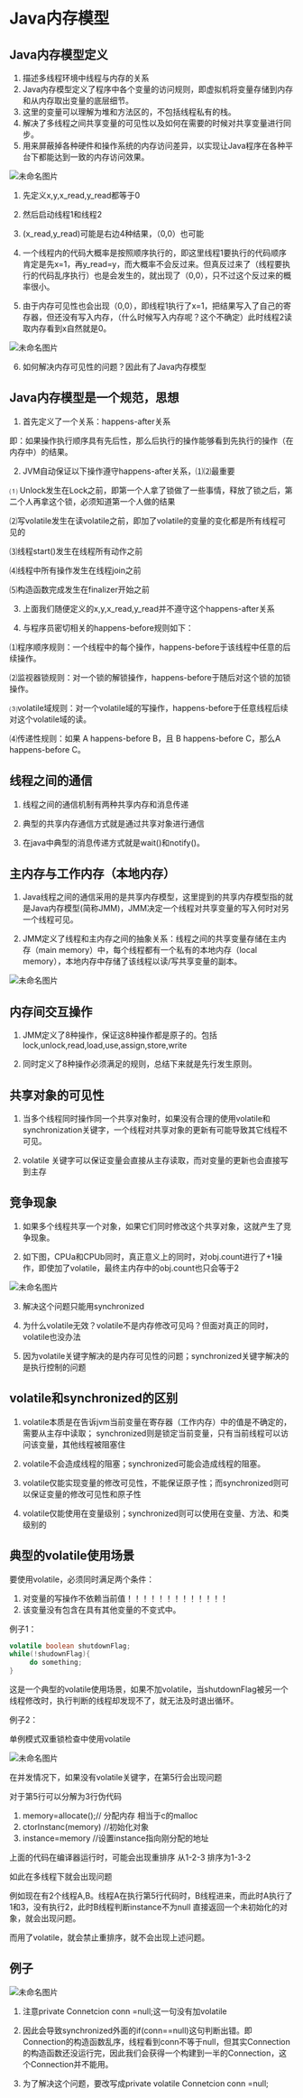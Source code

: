# Java内存模型

## Java内存模型定义

1. 描述多线程环境中线程与内存的关系
2. Java内存模型定义了程序中各个变量的访问规则，即虚拟机将变量存储到内存和从内存取出变量的底层细节。
3. 这里的变量可以理解为堆和方法区的，不包括线程私有的栈。
4. 解决了多线程之间共享变量的可见性以及如何在需要的时候对共享变量进行同步。
5. 用来屏蔽掉各种硬件和操作系统的内存访问差异，以实现让Java程序在各种平台下都能达到一致的内存访问效果。

![未命名图片](https://holon-image.oss-cn-beijing.aliyuncs.com/202206211739297pkAAv.png)

1. 先定义x,y,x_read,y_read都等于0

2. 然后启动线程1和线程2

3. (x_read,y_read)可能是右边4种结果，（0,0）也可能

4. 一个线程内的代码大概率是按照顺序执行的，即这里线程1要执行的代码顺序肯定是先x=1，再y_read=y，而大概率不会反过来。但真反过来了（线程要执行的代码乱序执行）也是会发生的，就出现了（0,0），只不过这个反过来的概率很小。

5. 由于内存可见性也会出现（0,0），即线程1执行了x=1，把结果写入了自己的寄存器，但还没有写入内存，（什么时候写入内存呢？这个不确定）此时线程2读取内存看到x自然就是0。

![未命名图片](https://holon-image.oss-cn-beijing.aliyuncs.com/20220621173952QrxgQl.png)

6. 如何解决内存可见性的问题？因此有了Java内存模型

## Java内存模型是一个规范，思想

1. 首先定义了一个关系：happens-after关系

即：如果操作执行顺序具有先后性，那么后执行的操作能够看到先执行的操作（在内存中）的结果。

2. JVM自动保证以下操作遵守happens-after关系，⑴⑵最重要

⑴ Unlock发生在Lock之前，即第一个人拿了锁做了一些事情，释放了锁之后，第二个人再拿这个锁，必须知道第一个人做的结果

⑵写volatile发生在读volatile之前，即加了volatile的变量的变化都是所有线程可见的

⑶线程start()发生在线程所有动作之前

⑷线程中所有操作发生在线程join之前

⑸构造函数完成发生在finalizer开始之前

3. 上面我们随便定义的x,y,x_read,y_read并不遵守这个happens-after关系

4. 与程序员密切相关的happens-before规则如下：

⑴程序顺序规则：一个线程中的每个操作，happens-before于该线程中任意的后续操作。

⑵监视器锁规则：对一个锁的解锁操作，happens-before于随后对这个锁的加锁操作。

⑶volatile域规则：对一个volatile域的写操作，happens-before于任意线程后续对这个volatile域的读。

⑷传递性规则：如果 A happens-before B，且 B happens-before C，那么A happens-before C。

## 线程之间的通信

1. 线程之间的通信机制有两种共享内存和消息传递

2. 典型的共享内存通信方式就是通过共享对象进行通信

3. 在java中典型的消息传递方式就是wait()和notify()。

## 主内存与工作内存（本地内存）

1. Java线程之间的通信采用的是共享内存模型，这里提到的共享内存模型指的就是Java内存模型(简称JMM)，JMM决定一个线程对共享变量的写入何时对另一个线程可见。

2. JMM定义了线程和主内存之间的抽象关系：线程之间的共享变量存储在主内存（main memory）中，每个线程都有一个私有的本地内存（local memory），本地内存中存储了该线程以读/写共享变量的副本。

![未命名图片](https://holon-image.oss-cn-beijing.aliyuncs.com/20220621174010JNzz6Q.png)

## 内存间交互操作

1. JMM定义了8种操作，保证这8种操作都是原子的。包括lock,unlock,read,load,use,assign,store,write

2. 同时定义了8种操作必须满足的规则，总结下来就是先行发生原则。

## 共享对象的可见性

1. 当多个线程同时操作同一个共享对象时，如果没有合理的使用volatile和synchronization关键字，一个线程对共享对象的更新有可能导致其它线程不可见。

2. volatile 关键字可以保证变量会直接从主存读取，而对变量的更新也会直接写到主存

## 竞争现象

1. 如果多个线程共享一个对象，如果它们同时修改这个共享对象，这就产生了竞争现象。

2. 如下图，CPUa和CPUb同时，真正意义上的同时，对obj.count进行了+1操作，即使加了volatile，最终主内存中的obj.count也只会等于2

![未命名图片](https://holon-image.oss-cn-beijing.aliyuncs.com/202206211740269N25qF.png)

3. 解决这个问题只能用synchronized

4. 为什么volatile无效？volatile不是内存修改可见吗？但面对真正的同时，volatile也没办法

5. 因为volatile关键字解决的是内存可见性的问题；synchronized关键字解决的是执行控制的问题

## volatile和synchronized的区别

1. volatile本质是在告诉jvm当前变量在寄存器（工作内存）中的值是不确定的，需要从主存中读取； synchronized则是锁定当前变量，只有当前线程可以访问该变量，其他线程被阻塞住

2. volatile不会造成线程的阻塞；synchronized可能会造成线程的阻塞。

3. volatile仅能实现变量的修改可见性，不能保证原子性；而synchronized则可以保证变量的修改可见性和原子性

4. volatile仅能使用在变量级别；synchronized则可以使用在变量、方法、和类级别的

## 典型的volatile使用场景

要使用volatile，必须同时满足两个条件：

1. 对变量的写操作不依赖当前值！！！！！！！！！！！！！
2. 该变量没有包含在具有其他变量的不变式中。

例子1：

```java
volatile boolean shutdownFlag;
while(!shudownFlag){
     do something;
}
```

这是一个典型的volatile使用场景，如果不加volatile，当shutdownFlag被另一个线程修改时，执行判断的线程却发现不了，就无法及时退出循环。

例子2：

单例模式双重锁检查中使用volatile

![未命名图片](https://holon-image.oss-cn-beijing.aliyuncs.com/20220621174043VEadJS.png)

在并发情况下，如果没有volatile关键字，在第5行会出现问题

对于第5行可以分解为3行伪代码

1. memory=allocate();// 分配内存 相当于c的malloc
2. ctorInstanc(memory)     //初始化对象
3. instance=memory     //设置instance指向刚分配的地址

上面的代码在编译器运行时，可能会出现重排序 从1-2-3 排序为1-3-2

如此在多线程下就会出现问题

例如现在有2个线程A,B。线程A在执行第5行代码时，B线程进来，而此时A执行了 1和3，没有执行2，此时B线程判断instance不为null 直接返回一个未初始化的对象，就会出现问题。

而用了volatile，就会禁止重排序，就不会出现上述问题。

## 例子

![未命名图片](https://holon-image.oss-cn-beijing.aliyuncs.com/20220621174058oR1v91.png)

1. 注意private Connetcion conn =null;这一句没有加volatile

2. 因此会导致synchronized外面的if(conn==null)这句判断出错。即Connection的构造函数乱序，线程看到conn不等于null，但其实Connection的构造函数还没运行完，因此我们会获得一个构建到一半的Connection，这个Connection并不能用。

3. 为了解决这个问题，要改写成private volatile Connetcion conn =null;